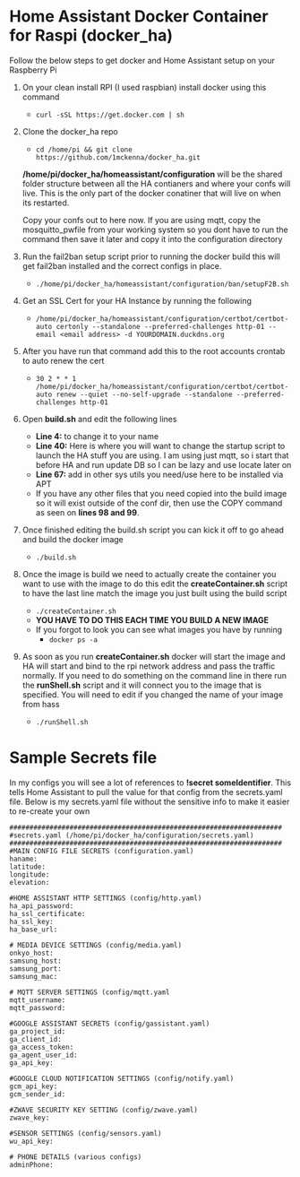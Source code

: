# Home Assistant Docker Container for Raspi (docker_ha)
Follow the below steps to get docker and Home Assistant setup on your Raspberry Pi

1. On your clean install RPI (I used raspbian) install docker using this command
   - ```curl -sSL https://get.docker.com | sh```
2. Clone the docker_ha repo
   - ```cd /home/pi && git clone https://github.com/1mckenna/docker_ha.git```

   **/home/pi/docker_ha/homeassistant/configuration** will be the shared folder structure between all the HA contianers and where your confs will live. This is the only part of the docker conatiner that will live on when its restarted.
   
   Copy your confs out to here now. If you are using mqtt, copy the mosquitto_pwfile from your working system so you dont have to run the command then save it later and copy it into the configuration directory

3. Run the fail2ban setup script prior to running the docker build this will get fail2ban installed and the correct configs in place.
   - ```./home/pi/docker_ha/homeassistant/configuration/ban/setupF2B.sh```

4. Get an SSL Cert for your HA Instance by running the following  
   - ```/home/pi/docker_ha/homeassistant/configuration/certbot/certbot-auto certonly --standalone --preferred-challenges http-01 --email <email address> -d YOURDOMAIN.duckdns.org```

5. After you have run that command add this to the root accounts crontab to auto renew the cert
   - ```30 2 * * 1 /home/pi/docker_ha/homeassistant/configuration/certbot/certbot-auto renew --quiet --no-self-upgrade --standalone --preferred-challenges http-01```

6. Open **build.sh** and edit the following lines 
    - **Line 4:** to change it to your name
    - **Line 40:** Here is where you will want to change the startup script to launch the HA stuff you are using. I am using just mqtt, so i start that before HA and run update DB so I can be lazy and use locate later on
     - **Line 67:** add in other sys utils you need/use here to be installed via APT
     - If you have any other files that you need copied into the build image so it will exist outside of the conf dir, then use the COPY command as seen on **lines 98 and 99**.   
       
7. Once finished editing the build.sh script you can kick it off to go ahead and build the docker image
     - ```./build.sh```

8. Once the image is build we need to actually create the container you want to use with the image to do this edit the **createContainer.sh** script to have the last line match the image you just built using the build script
   - ```./createContainer.sh```
   - **YOU HAVE TO DO THIS EACH TIME YOU BUILD A NEW IMAGE**
   - If you forgot to look you can see what images you have by running 
        - ```docker ps -a```
   
9. As soon as you run **createContainer.sh** docker will start the image and HA will start and bind to the rpi network address and pass the traffic normally. If you need to do something on the command line in there run the **runShell.sh** script and it will connect you to the image that is specified. You will need to edit if you changed the name of your image from hass
    - ```./runShell.sh```


# Sample Secrets file
In my configs you will see a lot of references to **!secret someIdentifier**. This tells Home Assistant to pull the value for that config from the secrets.yaml file. Below is my secrets.yaml file without the sensitive info to make it easier to re-create your own
```
####################################################################
#secrets.yaml (/home/pi/docker_ha/configuration/secrets.yaml)
####################################################################
#MAIN CONFIG FILE SECRETS (configuration.yaml)
haname:
latitude:
longitude:
elevation:

#HOME ASSISTANT HTTP SETTINGS (config/http.yaml)
ha_api_password: 
ha_ssl_certificate:
ha_ssl_key: 
ha_base_url:

# MEDIA DEVICE SETTINGS (config/media.yaml)
onkyo_host:
samsung_host:
samsung_port:
samsung_mac:

# MQTT SERVER SETTINGS (config/mqtt.yaml
mqtt_username: 
mqtt_password: 

#GOOGLE ASSISTANT SECRETS (config/gassistant.yaml)
ga_project_id:
ga_client_id: 
ga_access_token:  
ga_agent_user_id:
ga_api_key:

#GOOGLE CLOUD NOTIFICATION SETTINGS (config/notify.yaml)
gcm_api_key:
gcm_sender_id: 

#ZWAVE SECURITY KEY SETTING (config/zwave.yaml)
zwave_key:

#SENSOR SETTINGS (config/sensors.yaml)
wu_api_key:

# PHONE DETAILS (various configs)
adminPhone: 
```
